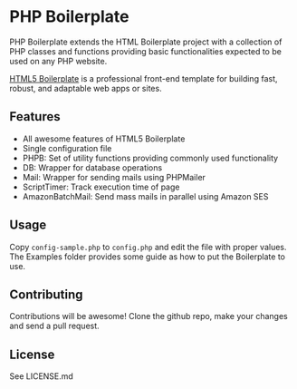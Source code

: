 PHP Boilerplate
===============

PHP Boilerplate extends the HTML Boilerplate project with a collection of
PHP classes and functions providing basic functionalities expected to
be used on any PHP website.

[HTML5 Boilerplate](https://github.com/h5bp/html5-boilerplate) is a 
professional front-end template for building fast, robust, and adaptable 
web apps or sites.


Features
--------

* All awesome features of HTML5 Boilerplate
* Single configuration file
* PHPB: Set of utility functions providing commonly used functionality
* DB: Wrapper for database operations
* Mail: Wrapper for sending mails using PHPMailer
* ScriptTimer: Track execution time of page
* AmazonBatchMail: Send mass mails in parallel using Amazon SES


Usage
-----
Copy `config-sample.php` to `config.php` and edit the file with proper values.  
The Examples folder provides some guide as how to put the Boilerplate to use.


Contributing
------------

Contributions will be awesome! Clone the github repo, make your changes 
and send a pull request.


License
--------

See LICENSE.md
